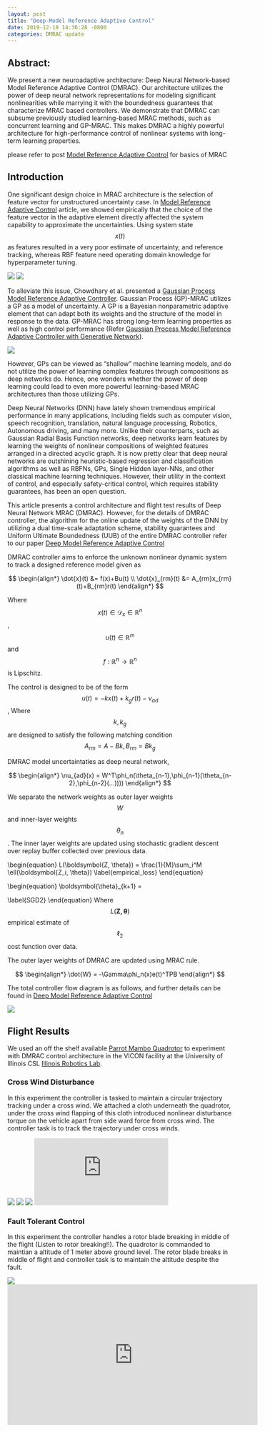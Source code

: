 ```yaml
---
layout: post
title: "Deep-Model Reference Adaptive Control"
date: 2019-12-18 14:36:28 -0800
categories: DMRAC update
---
```

## Abstract: 
We present a new neuroadaptive architecture: Deep Neural Network-based Model Reference Adaptive Control (DMRAC). 
Our architecture utilizes the power of deep neural network representations for modeling significant nonlinearities while marrying it with the boundedness guarantees that characterize MRAC based controllers. We demonstrate that 
DMRAC can subsume previously studied learning-based MRAC methods, such as concurrent learning and GP-MRAC. 
This makes DMRAC a highly powerful architecture for high-performance control of nonlinear systems with long-term learning properties.

please refer to post [Model Reference Adaptive Control] for basics of MRAC

## Introduction

One significant design choice in MRAC architecture is the selection of feature vector for unstructured uncertainty case. In [Model Reference Adaptive Control] article, we showed empirically that the choice of the feature vector in the adaptive element directly affected the system capability to approximate the uncertainties.  Using system state $$x(t)$$ as features resulted in a very poor estimate of uncertainty, and reference tracking, whereas  RBF feature need operating domain knowledge for hyperparameter tuning. 

<img src="/gj_blog/assets/Classical_MRAC.png">

<img src="/gj_blog/assets/RBF_MRAC.png">

To alleviate this issue, Chowdhary et al. presented a [Gaussian Process Model Reference Adaptive Controller]. Gaussian Process (GP)-MRAC utilizes a GP as a model of uncertainty. A GP is a Bayesian nonparametric adaptive element that can adapt both its weights and the structure of the model in response to the data. GP-MRAC has strong long-term learning properties as well as high control performance (Refer [Gaussian Process Model Reference Adaptive Controller with Generative Network]). 

<img src="/gj_blog/assets/GP.png">

However, GPs can be viewed as “shallow” machine learning models, and do not utilize the power of learning complex features through compositions as deep networks do. Hence, one wonders whether the power of deep learning could lead to even more powerful learning-based MRAC architectures than those utilizing GPs.

Deep Neural Networks (DNN) have lately shown tremendous empirical performance in many applications, including fields such as computer vision, speech recognition, translation, natural language processing, Robotics, Autonomous driving, and many more. Unlike their counterparts, such as Gaussian Radial Basis Function networks, deep networks learn features by learning the weights of nonlinear compositions of weighted features arranged in a directed acyclic graph. It is now pretty clear that deep neural networks are outshining heuristic-based regression and classification algorithms as well as RBFNs, GPs, Single Hidden layer-NNs, and other classical machine learning techniques. However, their utility in the context of control, and especially safety-critical control, which requires stability guarantees, has been an open question.

This article presents a control architecture and flight test results of Deep Neural Network MRAC (DMRAC). However, for the details of DMRAC controller, the algorithm for the online update of the weights of the DNN by utilizing a dual time-scale adaptation scheme, stability guarantees and Uniform Ultimate Boundedness (UUB) of the entire DMRAC controller refer to our paper [Deep Model Reference Adaptive Control]

DMRAC controller aims to enforce the unknown nonlinear dynamic system to track a designed reference model given as

$$
\begin{align*}
 \dot{x}(t) &= f(x)+Bu(t) \\
 \dot{x}_{rm}(t) &= A_{rm}x_{rm}(t)+B_{rm}r(t)
\end{align*}
$$

Where $$x(t) \in \mathcal{D}_x \in \mathbb{R}^n$$, $$u(t) \in \mathbb{R}^m$$ and $$f: \mathbb{R}^n \rightarrow \mathbb{R}^n$$ is Lipschitz.

The control is designed to be of the form $$u(t) = -kx(t)+k_gr(t)-\nu_{ad}$$, 
Where $$k, k_g$$ are designed to satisfy the following matching condition
$$
A_{rm} = A-Bk, B_{rm}=Bk_g
$$

DMRAC model uncertaintaties as deep neural network,

$$
\begin{align*}
\nu_{ad}(x) = W^T\phi_n(\theta_{n-1},\phi_{n-1}(\theta_{n-2},\phi_{n-2}(...))))
\end{align*}
$$

We separate the network weights as outer layer weights $$W$$ and inner-layer weights $$\theta_n$$. The inner layer weights are updated using stochastic gradient descent over replay buffer collected over previous data.

 \begin{equation}
 L(\boldsymbol{Z, \theta}) = \frac{1}{M}\sum_i^M \ell(\boldsymbol{Z_i, \theta})
 \label{empirical_loss}
 \end{equation}

 \begin{equation}
 \boldsymbol{\theta}_{k+1} = 
 <!-- \boldsymbol{\theta}_k - \eta\frac{1}{M}\sum_i^M \nabla_{ \boldsymbol{\theta}}L(\boldsymbol{\theta}) -->
 \label{SGD2}
 \end{equation}
 Where $$L(\boldsymbol{Z, \theta})$$ empirical estimate of $$\ell_2$$ cost function over data.

 The outer layer weights of DMRAC are updated using MRAC rule.

 $$
\begin{align*}
 \dot{W} = -\Gamma\phi_n(x)e(t)^TPB
\end{align*}
$$

The total controller flow diagram is as follows, and further details can be found in [Deep Model Reference Adaptive Control]

<img src="/gj_blog/assets/DMRAC.png">

## Flight Results
We used an off the shelf available [Parrot Mambo Quadrotor] to experiment with DMRAC control architecture in the VICON facility at the University of Illinois CSL [Illinois Robotics Lab].


### Cross Wind Disturbance

In this experiment the controller is tasked to maintain a circular trajectory tracking under a cross wind. We attached a cloth underneath the quadrotor, under the cross wind flapping of this cloth introduced nonlinear disturbance torque on the vehicle apart from side ward force from cross wind. The controller task is to track the trajectory under cross winds.

<img src="/gj_blog/assets/DMRAC_HWBT2.png">
<img src="/gj_blog/assets/DMRAC_HWBS2.png">
<img src="/gj_blog/assets/DMRAC_HWBC.png">

<iframe src="https://www.youtube.com/embed/sP4fFDVWcJE" frameborder="0" allow="accelerometer; autoplay; encrypted-media; gyroscope; picture-in-picture" allowfullscreen></iframe>

### Fault Tolerant Control

In this experiment the controller handles a rotor blade breaking in middle of the flight (Listen to rotor breaking!!). The quadrotor is commanded to maintian a altitude of 1 meter above ground level. The rotor blade breaks in middle of flight and controller task is to maintain the altitude despite the fault. 

<img src="/gj_blog/assets/DMRAC_FTC.png">

<iframe width="560" height="315" src="https://www.youtube.com/embed/gBpfiXSdNyk" frameborder="0" allow="accelerometer; autoplay; encrypted-media; gyroscope; picture-in-picture" allowfullscreen></iframe>


<!-- You’ll find this post in your `_posts` directory. Go ahead and edit it and rebuild the site to see your changes. You can rebuild the site in many different ways, but the most common way is to run `jekyll serve`, which launches a web server and auto-regenerates your site when a file is updated.

Jekyll requires blog post files to be named according to the following format:

`YEAR-MONTH-DAY-title.MARKUP`

Where `YEAR` is a four-digit number, `MONTH` and `DAY` are both two-digit numbers, and `MARKUP` is the file extension representing the format used in the file. After that, include the necessary front matter. Take a look at the source for this post to get an idea about how it works.

Jekyll also offers powerful support for code snippets:

{% highlight ruby %}
def print_hi(name)
 puts "Hi, #{name}"
end
print_hi('Tom')
#=> prints 'Hi, Tom' to STDOUT.
{% endhighlight %}

Check out the [Jekyll docs][jekyll-docs] for more info on how to get the most out of Jekyll. File all bugs/feature requests at [Jekyll’s GitHub repo][jekyll-gh]. If you have questions, you can ask them on [Jekyll Talk][jekyll-talk].

[jekyll-docs]: https://jekyllrb.com/docs/home
[jekyll-gh]: https://github.com/jekyll/jekyll
[jekyll-talk]: https://talk.jekyllrb.com/-->

[Model Reference Adaptive Control]: /jekyll/update/2019/12/18/Model-Reference-Adaptive-Control.html
[Gaussian Process Model Reference Adaptive Controller]: https://ieeexplore.ieee.org/document/6759992
[Gaussian Process Model Reference Adaptive Controller with Generative Network]: https://ieeexplore.ieee.org/document/8619431
[Deep Model Reference Adaptive Control]: https://arxiv.org/abs/1909.08602
[Parrot Mambo Quadrotor]: https://www.parrot.com/us/drones/parrot-mambo-fpv
[Illinois Robotics Lab]: https://robotics.illinois.edu/
